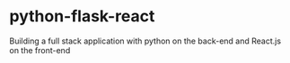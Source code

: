 # python-flask-react
Building a full stack application with python on the back-end and React.js on the front-end
